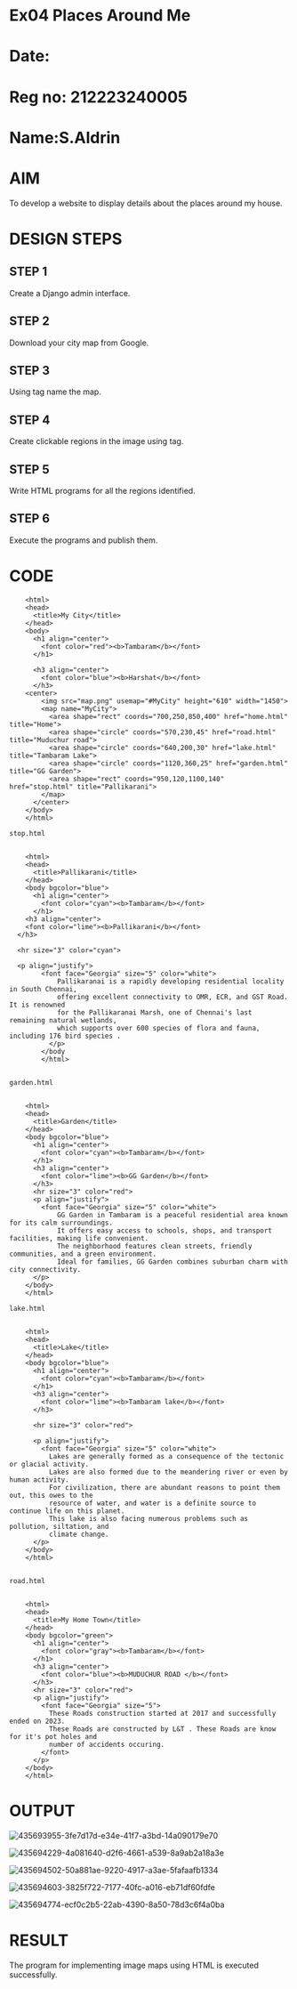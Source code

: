 # Ex04 Places Around Me
# Date:
# Reg no: 212223240005
# Name:S.Aldrin
# AIM
To develop a website to display details about the places around my house.

# DESIGN STEPS
## STEP 1
Create a Django admin interface.

## STEP 2
Download your city map from Google.

## STEP 3
Using <map> tag name the map.

## STEP 4
Create clickable regions in the image using <area> tag.

## STEP 5
Write HTML programs for all the regions identified.

## STEP 6
Execute the programs and publish them.

# CODE
```
    <html>
    <head>
      <title>My City</title>
    </head>
    <body>
      <h1 align="center">
        <font color="red"><b>Tambaram</b></font>
      </h1>

      <h3 align="center">
        <font color="blue"><b>Harshat</b></font>
      </h3>
    <center>
        <img src="map.png" usemap="#MyCity" height="610" width="1450">
        <map name="MyCity">
          <area shape="rect" coords="700,250,850,400" href="home.html" title="Home">
          <area shape="circle" coords="570,230,45" href="road.html" title="Muduchur road">
          <area shape="circle" coords="640,200,30" href="lake.html" title="Tambaram Lake">
          <area shape="circle" coords="1120,360,25" href="garden.html" title="GG Garden">
          <area shape="rect" coords="950,120,1100,140" href="stop.html" title="Pallikarani">
        </map>
      </center>
    </body>
    </html>

stop.html


    <html>
    <head>
      <title>Pallikarani</title>
    </head>
    <body bgcolor="blue">
      <h1 align="center">
        <font color="cyan"><b>Tambaram</b></font>
      </h1>
    <h3 align="center">
    <font color="lime"><b>Pallikarani</b></font>
  </h3>

  <hr size="3" color="cyan">

  <p align="justify">
        <font face="Georgia" size="5" color="white">
            Pallikaranai is a rapidly developing residential locality in South Chennai,
            offering excellent connectivity to OMR, ECR, and GST Road. It is renowned 
            for the Pallikaranai Marsh, one of Chennai's last remaining natural wetlands, 
            which supports over 600 species of flora and fauna, including 176 bird species .​
          </p>
        </body
        </html>


garden.html


    <html>
    <head>
      <title>Garden</title>
    </head>
    <body bgcolor="blue">
      <h1 align="center">
        <font color="cyan"><b>Tambaram</b></font>
      </h1>
      <h3 align="center">
        <font color="lime"><b>GG Garden</b></font>
      </h3>
      <hr size="3" color="red">
      <p align="justify">
        <font face="Georgia" size="5" color="white">
            GG Garden in Tambaram is a peaceful residential area known for its calm surroundings.
            It offers easy access to schools, shops, and transport facilities, making life convenient.
            The neighborhood features clean streets, friendly communities, and a green environment.
            Ideal for families, GG Garden combines suburban charm with city connectivity. 
      </p>
    </body>
    </html>

lake.html


    <html>
    <head>
      <title>Lake</title>
    </head>
    <body bgcolor="blue">
      <h1 align="center">
        <font color="cyan"><b>Tambaram</b></font>
      </h1>
      <h3 align="center">
        <font color="lime"><b>Tambaram lake</b></font>
      </h3>

      <hr size="3" color="red">

      <p align="justify">
        <font face="Georgia" size="5" color="white">
          Lakes are generally formed as a consequence of the tectonic or glacial activity. 
          Lakes are also formed due to the meandering river or even by human activity. 
          For civilization, there are abundant reasons to point them out, this owes to the 
          resource of water, and water is a definite source to continue life on this planet. 
          This lake is also facing numerous problems such as pollution, siltation, and 
          climate change. 
      </p>
    </body>
    </html>


road.html


    <html>
    <head>
      <title>My Home Town</title>
    </head>
    <body bgcolor="green">
      <h1 align="center">
        <font color="gray"><b>Tambaram</b></font>
      </h1>
      <h3 align="center">
        <font color="blue"><b>MUDUCHUR ROAD </b></font>
      </h3>
      <hr size="3" color="red">
      <p align="justify">
        <font face="Georgia" size="5">
          These Roads construction started at 2017 and successfully ended on 2023.
          These Roads are constructed by L&T . These Roads are know for it's pot holes and 
          number of accidents occuring.
        </font>
      </p>
    </body>
    </html>
```

# OUTPUT

![435693955-3fe7d17d-e34e-41f7-a3bd-14a090179e70](https://github.com/user-attachments/assets/3ca5dc45-aff7-4063-aa58-2d8dc18d48c3)

![435694229-4a081640-d2f6-4661-a539-8a9ab2a18a3e](https://github.com/user-attachments/assets/16134c23-dcd7-469f-864b-c9ff3f2cd4b1)

![435694502-50a881ae-9220-4917-a3ae-5fafaafb1334](https://github.com/user-attachments/assets/b7979329-4299-4489-b525-229230ed06d5)

![435694603-3825f722-7177-40fc-a016-eb71df60fdfe](https://github.com/user-attachments/assets/fdfd094d-4226-4b1a-bcd2-1cbfff9a149c)

![435694774-ecf0c2b5-22ab-4390-8a50-78d3c6f4a0ba](https://github.com/user-attachments/assets/2429008b-8825-41c7-962f-3b9de0b24198)



# RESULT
The program for implementing image maps using HTML is executed successfully.
